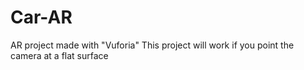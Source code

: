 # Car-AR
AR project made with "Vuforia" This project will work if you point the camera at a flat surface
